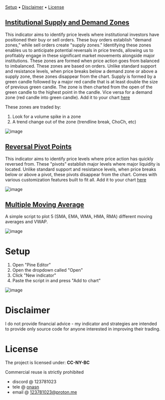 [Setup](https://github.com/8pz/tradingview-indicators?tab=readme-ov-file#setup) • [Disclaimer](https://github.com/8pz/tradingview-indicators?tab=readme-ov-file#disclaimer) • [License](https://github.com/8pz/tradingview-indicators?tab=readme-ov-file#license)

## [Institutional Supply and Demand Zones](https://github.com/8pz/tradingview-indicators/blob/main/scripts/supply%20and%20demand%20zones)
This indicator aims to identify price levels where institutional investors have positioned their buy or sell orders. These buy orders establish "demand zones," while sell orders create "supply zones." Identifying these zones enables us to anticipate potential reversals in price trends, allowing us to profitably engage in these significant market movements alongside major institutions. These zones are formed when price action goes from balanced to imbalanced. These zones are based on orders. Unlike standard support and resistance levels, when price breaks below a demand zone or above a supply zone, these zones disappear from the chart. Supply is formed by a green candle followed by a major red candle that is at least double the size of previous green candle. The zone is then charted from the open of the green candle to the highest point in the candle. Vice versa for a demand zone (red candle into green candle). Add it to your chart [here](https://www.tradingview.com/script/eAO9uAu5-Institutional-Supply-and-Demand-Zones/)

These zones are traded by:
1. Look for a volume spike in a zone
2. A trend change out of the zone (trendline break, ChoCh, etc)

![image](https://github.com/8pz/tradingview-indicators/assets/70970973/371d2a81-8004-4e53-b89f-de12bdaf6bf2)

## [Reversal Pivot Points](https://github.com/8pz/tradingview-indicators/blob/main/scripts/Reversal%20Pivot%20Points) 
This indicator aims to identify price levels where price action has quickly reversed from. These "pivots" establish major levels where major liquidity is located. Unlike standard support and resistance levels, when price breaks below or above a pivot, these pivots disappear from the chart. Comes with various customization features built to fit all. Add it to your chart [here](https://www.tradingview.com/script/eAO9uAu5-Institutional-Supply-and-Demand-Zones/)

![image](https://github.com/8pz/tradingview-indicators/assets/70970973/c09b1ff3-67fe-4092-a3f6-1182ca1ac29a)

## [Multiple Moving Average](https://github.com/8pz/tradingview-indicators/blob/main/scripts/Multiple%20Moving%20Averages) 
A simple script to plot 5 (SMA, EMA, WMA, HMA, RMA) different moving averages and VWAP.

![image](https://github.com/8pz/tradingview-indicators/assets/70970973/903b90e2-cfa3-43be-82a1-ad5330d75f67)

# Setup

1. Open "Pine Editor"
2. Open the dropdown called "Open"
3. Click "New indicator"
4. Paste the script in and press "Add to chart"

![image](https://github.com/8pz/tradingview-scripts/assets/70970973/b0e9d1bf-55da-4ab4-a3df-6396d7b980a4)

# Disclaimer

I do not provide financial advice - my indicator and strategies are intended to provide only source code for anyone interested in improving their trading. 

# License

The project is licensed under: **CC-NY-BC**

Commercial reuse is strictly prohibited

- discord @ 123781023
- tele @ [onasn](https://t.me/onasn)
- email @ 123781023@proton.me
